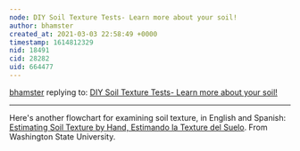 ```yaml
---
node: DIY Soil Texture Tests- Learn more about your soil! 
author: bhamster
created_at: 2021-03-03 22:58:49 +0000
timestamp: 1614812329
nid: 18491
cid: 28282
uid: 664477
---
```




[bhamster](../profile/bhamster) replying to: [DIY Soil Texture Tests- Learn more about your soil! ](../notes/DanielleS/03-08-2019/diy-soil-texture-tests-learn-more-about-your-soil)

----
Here's another flowchart for examining soil texture, in English and Spanish: [Estimating Soil Texture by Hand, Estimando la Texture del Suelo](https://s3.wp.wsu.edu/uploads/sites/411/2014/12/Paper_SoilTextureDiagram.pdf). From Washington State University.


